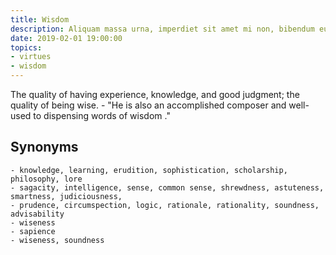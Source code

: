 ```yaml
---
title: Wisdom
description: Aliquam massa urna, imperdiet sit amet mi non, bibendum euismod est.
date: 2019-02-01 19:00:00
topics: 
- virtues
- wisdom
---
```


The quality of having experience, knowledge, and good judgment; the quality of being wise.
	- "He is also an accomplished composer and well-used to dispensing words of wisdom ."

## Synonyms
	- knowledge, learning, erudition, sophistication, scholarship, philosophy, lore
	- sagacity, intelligence, sense, common sense, shrewdness, astuteness, smartness, judiciousness, 
	- prudence, circumspection, logic, rationale, rationality, soundness, advisability
	- wiseness
	- sapience
	- wiseness, soundness


